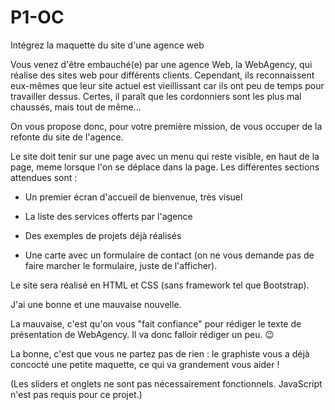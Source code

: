 # P1-OC
Intégrez la maquette du site d'une agence web

 Vous venez d'être embauché(e) par une agence Web, la WebAgency, qui réalise des sites web pour différents clients. Cependant, ils reconnaissent eux-mêmes que leur site actuel est vieillissant car ils ont peu de temps pour travailler dessus. Certes, il paraît que les cordonniers sont les plus mal chaussés, mais tout de même...

On vous propose donc, pour votre première mission, de vous occuper de la refonte du site de l'agence.

Le site doit tenir sur une page avec un menu qui reste visible, en haut de la page, meme lorsque l'on se déplace dans la page. Les différentes sections attendues sont :

-   Un premier écran d'accueil de bienvenue, très visuel

-   La liste des services offerts par l'agence

-   Des exemples de projets déjà réalisés

-   Une carte avec un formulaire de contact (on ne vous demande pas de faire marcher le formulaire, juste de l'afficher).

Le site sera réalisé en HTML et CSS (sans framework tel que Bootstrap).

J'ai une bonne et une mauvaise nouvelle.

La mauvaise, c'est qu'on vous "fait confiance" pour rédiger le texte de présentation de WebAgency. Il va donc falloir rédiger un peu. 😉

La bonne, c'est que vous ne partez pas de rien : le graphiste vous a déjà concocté une petite maquette, ce qui va grandement vous aider !


(Les sliders et onglets ne sont pas nécessairement fonctionnels. JavaScript n'est pas requis pour ce projet.)
